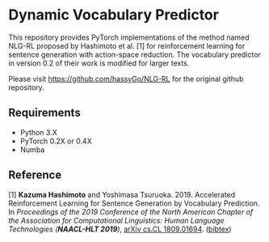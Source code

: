 # Dynamic Vocabulary Predictor
This repository provides PyTorch implementations of the method named NLG-RL proposed by Hashimoto et al. [1] for reinforcement learning for sentence generation with action-space reduction. The vocabulary predictor in version 0.2 of their work is modified for larger texts. 

Please visit https://github.com/hassyGo/NLG-RL for the original github repository.

## Requirements
* Python 3.X
* PyTorch 0.2X or 0.4X
* Numba

## Reference
[1] <b>Kazuma Hashimoto</b> and Yoshimasa Tsuruoka. 2019. Accelerated Reinforcement Learning for Sentence Generation by Vocabulary Prediction. In <i>Proceedings of the 2019 Conference of the North American Chapter of the Association for Computational Linguistics: Human Language Technologies (<b>NAACL-HLT 2019</b>)</i>, <a href="https://arxiv.org/abs/1809.01694">arXiv cs.CL 1809.01694</a>. (<a href="http://www.logos.t.u-tokyo.ac.jp/~hassy/publications/arxiv2018fastrl/bibtex.bib">bibtex</a>)
